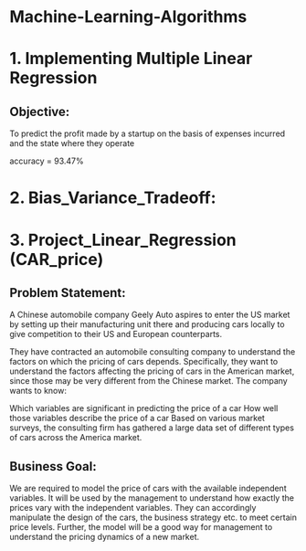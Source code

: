 # Machine-Learning-Algorithms

# 1. Implementing Multiple Linear Regression
## Objective:
To predict the profit made by a startup on the basis of expenses incurred and the state where they operate

accuracy = 93.47%
# 2. Bias_Variance_Tradeoff:
# 3. Project_Linear_Regression (CAR_price)
## Problem Statement:
A Chinese automobile company Geely Auto aspires to enter the US market by setting up their manufacturing unit there and producing cars locally to give competition to their US and European counterparts.

They have contracted an automobile consulting company to understand the factors on which the pricing of cars depends. Specifically, they want to understand the factors affecting the pricing of cars in the American market, since those may be very different from the Chinese market. The company wants to know:

Which variables are significant in predicting the price of a car How well those variables describe the price of a car Based on various market surveys, the consulting firm has gathered a large data set of different types of cars across the America market.

## Business Goal:
We are required to model the price of cars with the available independent variables. It will be used by the management to understand how exactly the prices vary with the independent variables. They can accordingly manipulate the design of the cars, the business strategy etc. to meet certain price levels. Further, the model will be a good way for management to understand the pricing dynamics of a new market.
